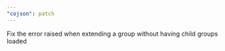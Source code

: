 ```yaml
---
"cojson": patch
---
```


Fix the error raised when extending a group without having child groups loaded
